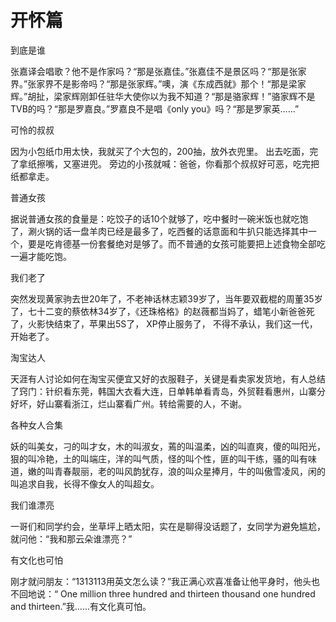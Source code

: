 # 开怀篇

到底是谁 

张嘉译会唱歌？他不是作家吗？“那是张嘉佳。”张嘉佳不是景区吗？“那是张家界。”张家界不是影帝吗？“那是张家辉。”噢，演《东成西就》那个！“那是梁家辉。”胡扯，梁家辉刚卸任驻华大使你以为我不知道？“那是骆家辉！”骆家辉不是TVB的吗？“那是罗嘉良。”罗嘉良不是唱《only you》吗？“那是罗家英……” 

可怜的叔叔 

因为小包纸巾用太快，我就买了个大包的，200抽，放外衣兜里。 出去吃面，完了拿纸擦嘴，又塞进兜。 旁边的小孩就喊：爸爸，你看那个叔叔好可恶，吃完把纸都拿走。 

普通女孩 

据说普通女孩的食量是：吃饺子的话10个就够了，吃中餐时一碗米饭也就吃饱了，涮火锅的话一盘羊肉已经是最多了，吃西餐的话意面和牛扒只能选择其中一个，要是吃肯德基一份套餐绝对是够了。而不普通的女孩可能要把上述食物全部吃一遍才能吃饱。 

我们老了 

突然发现黄家驹去世20年了，不老神话林志颖39岁了，当年要双截棍的周董35岁了，七十二变的蔡依林34岁了，《还珠格格》的赵薇都当妈了，蜡笔小新爸爸死了，火影快结束了，苹果出5S了， XP停止服务了， 不得不承认，我们这一代， 开始老了。 

淘宝达人 

天涯有人讨论如何在淘宝买便宜又好的衣服鞋子，关键是看卖家发货地，有人总结了窍门：针织看东莞，韩国大衣看大连，日单韩单看青岛，外贸鞋看惠州，山寨分好坏，好山寨看浙江，烂山寨看广州。转给需要的人，不谢。 

各种女人合集 

妖的叫美女，刁的叫才女，木的叫淑女，蔫的叫温柔，凶的叫直爽，傻的叫阳光，狠的叫冷艳，土的叫端庄，洋的叫气质，怪的叫个性，匪的叫干练，骚的叫有味道，嫩的叫青春靓丽，老的叫风韵犹存，浪的叫众星捧月，牛的叫傲雪凌风，闲的叫追求自我，长得不像女人的叫超女。 

我们谁漂亮 

一哥们和同学约会，坐草坪上晒太阳，实在是聊得没话题了，女同学为避免尴尬，就问他：“我和那云朵谁漂亮？” 

有文化也可怕 

刚才就问朋友：“1313113用英文怎么读？”我正满心欢喜准备让他平身时，他头也不回地说：“ One million three hundred and thirteen thousand one hundred and thirteen.”我……有文化真可怕。